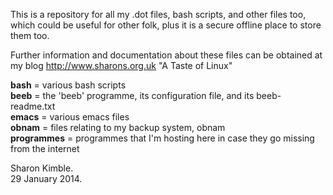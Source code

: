 This is a repository for all my .dot files, bash scripts, and other files too,
which could be useful for other folk, plus it is a secure offline place to store
them too.

Further information and documentation about these files can be obtained at my
blog  <http://www.sharons.org.uk> "A Taste of Linux"

**bash** = various bash scripts  
**beeb** = the 'beeb' programme, its configuration file, and its beeb-readme.txt  
**emacs** = various emacs files  
**obnam** = files relating to my backup system, obnam  
**programmes** = programmes that I'm hosting here in case they go missing from
the internet

Sharon Kimble.  
29 January 2014.
